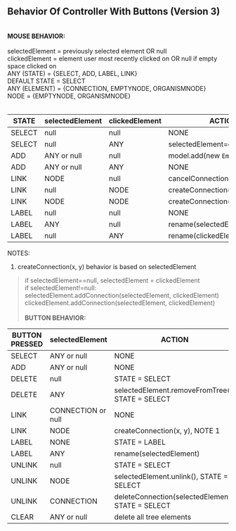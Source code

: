 ## Behavior Of Controller With Buttons (Version 3) ##
<br>
<b>MOUSE BEHAVIOR:</b><br>
<br>
selectedElement = previously selected element OR null<br>
clickedElement = element user most recently clicked on OR null if empty space clicked on<br>
ANY (STATE) = {SELECT, ADD, LABEL, LINK}<br>
DEFAULT STATE = SELECT<br>
ANY (ELEMENT) = {CONNECTION, EMPTYNODE, ORGANISMNODE}<br>
NODE = {EMPTYNODE, ORGANISMNODE}<br>
<br>
<table><thead><th>STATE</th><th>selectedElement</th><th>clickedElement</th><th>ACTION</th></thead><tbody>
<tr><td>SELECT</td><td>null           </td><td>null          </td><td>NONE  </td></tr>
<tr><td>SELECT</td><td>null           </td><td>ANY           </td><td> selectedElement=clickedElement</td></tr>
<tr><td>ADD  </td><td>ANY or null    </td><td>null          </td><td>model.add(new <code>EmptyNode</code>)</td></tr>
<tr><td>ADD  </td><td>ANY or null    </td><td>ANY           </td><td>NONE  </td></tr>
<tr><td>LINK </td><td>NODE           </td><td>null          </td><td>cancelConnection()</td></tr>
<tr><td>LINK </td><td>null           </td><td>NODE          </td><td>createConnection(x, y), NOTE 1</td></tr>
<tr><td>LINK </td><td>NODE           </td><td>NODE          </td><td>createConnection(x, y), NOTE 1</td></tr>
<tr><td>LABEL</td><td>null           </td><td>null          </td><td>NONE  </td></tr>
<tr><td>LABEL</td><td>ANY            </td><td>null          </td><td>rename(selectedElement)</td></tr>
<tr><td>LABEL</td><td>null           </td><td>ANY           </td><td>rename(clickedElement)</td></tr></tbody></table>

NOTES:<br>
1. createConnection(x, y) behavior is based on selectedElement<br>
<blockquote>if selectedElement==null, selectedElement = clickedElement<br>
if selectedElement!=null:<br>
selectedElement.addConnection(selectedElement, clickedElement)<br>
clickedElement.addConnection(selectedElement, clickedElement)<br>
<br>
<b>BUTTON BEHAVIOR:</b><br></blockquote>

<table><thead><th>BUTTON PRESSED</th><th>selectedElement</th><th>ACTION</th></thead><tbody>
<tr><td>SELECT        </td><td>ANY or null    </td><td>NONE  </td></tr>
<tr><td>ADD           </td><td>ANY or null    </td><td>NONE  </td></tr>
<tr><td>DELETE        </td><td>null           </td><td>STATE = SELECT</td></tr>
<tr><td>DELETE        </td><td>ANY            </td><td>selectedElement.removeFromTree(), STATE = SELECT</td></tr>
<tr><td>LINK          </td><td>CONNECTION or null</td><td>NONE  </td></tr>
<tr><td>LINK          </td><td>NODE           </td><td>createConnection(x, y), NOTE 1</td></tr>
<tr><td>LABEL         </td><td>NONE           </td><td>STATE = LABEL</td></tr>
<tr><td>LABEL         </td><td>ANY            </td><td>rename(selectedElement)</td></tr>
<tr><td>UNLINK        </td><td>null           </td><td>STATE = SELECT</td></tr>
<tr><td>UNLINK        </td><td>NODE           </td><td>selectedElement.unlink(), STATE = SELECT</td></tr>
<tr><td>UNLINK        </td><td>CONNECTION     </td><td>deleteConnection(selectedElement), STATE = SELECT</td></tr>
<tr><td>CLEAR         </td><td>ANY or null    </td><td>delete all tree elements</td></tr>